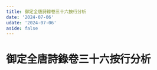 ```yaml
---
title: 御定全唐詩錄卷三十六按行分析
date: '2024-07-06'
udate: '2024-07-06'
aside: false
---
```

# 御定全唐詩錄卷三十六按行分析

<LinePage :list="lines" :chapternum="36" />

<script setup>
const chapter = '卷三十六';
import lines from '/data/qtsl/卷三十六/lines.json'
</script>
